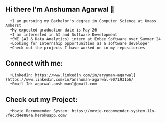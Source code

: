 ## Hi there I'm Anshuman Agarwal 👋

      •I am pursuing my Bachelor's degree in Computer Science at Umass Amherst 
      •My expected graduation date is May'26
      •I am interested in AI and Software Development
      •SWE (AI & Data Analytics) intern at Embee Software over Summer'24  
      •Looking for Internship opportunities as a software developer 
      •Check out the projects I have worked on in my repositories

## Connect with me:

      •LinkedIn: https://www.linkedin.com/in/aryaman-agarwal](https://www.linkedin.com/in/anshuman-agarwal-9071931b6/
      •Email Id: agarwal.anshuman1@gmail.com

## Check out my Project:

      •Movie Recommender System: https://movie-recommender-system-11o-7fec3d4e884a.herokuapp.com/
